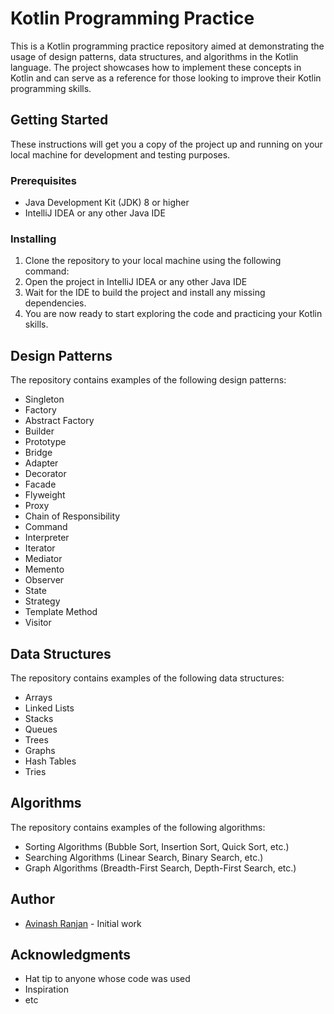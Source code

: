 # Kotlin Programming Practice

This is a Kotlin programming practice repository aimed at demonstrating the usage of design patterns, data structures, and algorithms in the Kotlin language. The project showcases how to implement these concepts in Kotlin and can serve as a reference for those looking to improve their Kotlin programming skills.

## Getting Started

These instructions will get you a copy of the project up and running on your local machine for development and testing purposes.

### Prerequisites

- Java Development Kit (JDK) 8 or higher
- IntelliJ IDEA or any other Java IDE

### Installing

1. Clone the repository to your local machine using the following command:
2. Open the project in IntelliJ IDEA or any other Java IDE
3. Wait for the IDE to build the project and install any missing dependencies.
4. You are now ready to start exploring the code and practicing your Kotlin skills.

## Design Patterns

The repository contains examples of the following design patterns:

- Singleton
- Factory
- Abstract Factory
- Builder
- Prototype
- Bridge
- Adapter
- Decorator
- Facade
- Flyweight
- Proxy
- Chain of Responsibility
- Command
- Interpreter
- Iterator
- Mediator
- Memento
- Observer
- State
- Strategy
- Template Method
- Visitor

## Data Structures

The repository contains examples of the following data structures:

- Arrays
- Linked Lists
- Stacks
- Queues
- Trees
- Graphs
- Hash Tables
- Tries

## Algorithms

The repository contains examples of the following algorithms:

- Sorting Algorithms (Bubble Sort, Insertion Sort, Quick Sort, etc.)
- Searching Algorithms (Linear Search, Binary Search, etc.)
- Graph Algorithms (Breadth-First Search, Depth-First Search, etc.)

## Author

- [Avinash Ranjan](https://github.com/avinashranjan21) - Initial work

## Acknowledgments

- Hat tip to anyone whose code was used
- Inspiration
- etc

